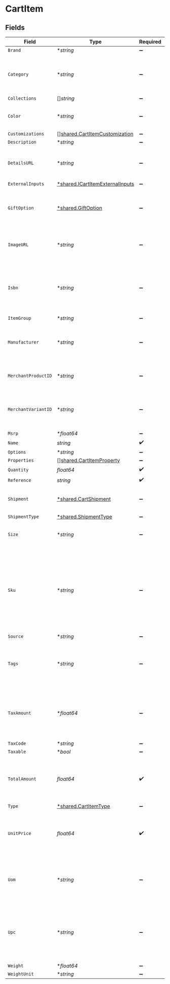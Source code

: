 # CartItem


## Fields

| Field                                                                                                                             | Type                                                                                                                              | Required                                                                                                                          | Description                                                                                                                       | Example                                                                                                                           |
| --------------------------------------------------------------------------------------------------------------------------------- | --------------------------------------------------------------------------------------------------------------------------------- | --------------------------------------------------------------------------------------------------------------------------------- | --------------------------------------------------------------------------------------------------------------------------------- | --------------------------------------------------------------------------------------------------------------------------------- |
| `Brand`                                                                                                                           | **string*                                                                                                                         | :heavy_minus_sign:                                                                                                                | N/A                                                                                                                               | Bolt                                                                                                                              |
| `Category`                                                                                                                        | **string*                                                                                                                         | :heavy_minus_sign:                                                                                                                | Used to define a product category associated with the item.                                                                       | bags                                                                                                                              |
| `Collections`                                                                                                                     | []*string*                                                                                                                        | :heavy_minus_sign:                                                                                                                | N/A                                                                                                                               |                                                                                                                                   |
| `Color`                                                                                                                           | **string*                                                                                                                         | :heavy_minus_sign:                                                                                                                | Used to define the color of the item.                                                                                             | Bolt Blue                                                                                                                         |
| `Customizations`                                                                                                                  | [][shared.CartItemCustomization](../../models/shared/cartitemcustomization.md)                                                    | :heavy_minus_sign:                                                                                                                | N/A                                                                                                                               |                                                                                                                                   |
| `Description`                                                                                                                     | **string*                                                                                                                         | :heavy_minus_sign:                                                                                                                | N/A                                                                                                                               | Large tote with Bolt logo.                                                                                                        |
| `DetailsURL`                                                                                                                      | **string*                                                                                                                         | :heavy_minus_sign:                                                                                                                | Used to provide a link to the item's product page.                                                                                | https://boltswagstore.com/products/123456                                                                                         |
| `ExternalInputs`                                                                                                                  | [*shared.ICartItemExternalInputs](../../models/shared/icartitemexternalinputs.md)                                                 | :heavy_minus_sign:                                                                                                                | N/A                                                                                                                               |                                                                                                                                   |
| `GiftOption`                                                                                                                      | [*shared.GiftOption](../../models/shared/giftoption.md)                                                                           | :heavy_minus_sign:                                                                                                                | Contains the gift option settings for wrapping and custom messages.                                                               |                                                                                                                                   |
| `ImageURL`                                                                                                                        | **string*                                                                                                                         | :heavy_minus_sign:                                                                                                                | Used to provide a link to the image associated with the item.                                                                     | https://boltswagstore.com/products/123456/images/1.png                                                                            |
| `Isbn`                                                                                                                            | **string*                                                                                                                         | :heavy_minus_sign:                                                                                                                | Used to define the International Standard Book Number associated with the book.                                                   | 9780091347314                                                                                                                     |
| `ItemGroup`                                                                                                                       | **string*                                                                                                                         | :heavy_minus_sign:                                                                                                                | N/A                                                                                                                               |                                                                                                                                   |
| `Manufacturer`                                                                                                                    | **string*                                                                                                                         | :heavy_minus_sign:                                                                                                                | Used to define the organization that manufactured the item.                                                                       | Bolt Textiles USA                                                                                                                 |
| `MerchantProductID`                                                                                                               | **string*                                                                                                                         | :heavy_minus_sign:                                                                                                                | The merchant's unique ID for the product.                                                                                         | 881                                                                                                                               |
| `MerchantVariantID`                                                                                                               | **string*                                                                                                                         | :heavy_minus_sign:                                                                                                                | A merchant's unique ID for a given product's specific variant.                                                                    | 888                                                                                                                               |
| `Msrp`                                                                                                                            | **float64*                                                                                                                        | :heavy_minus_sign:                                                                                                                | N/A                                                                                                                               |                                                                                                                                   |
| `Name`                                                                                                                            | *string*                                                                                                                          | :heavy_check_mark:                                                                                                                | N/A                                                                                                                               | Bolt Swag Bag                                                                                                                     |
| `Options`                                                                                                                         | **string*                                                                                                                         | :heavy_minus_sign:                                                                                                                | N/A                                                                                                                               | Special Edition                                                                                                                   |
| `Properties`                                                                                                                      | [][shared.CartItemProperty](../../models/shared/cartitemproperty.md)                                                              | :heavy_minus_sign:                                                                                                                | N/A                                                                                                                               |                                                                                                                                   |
| `Quantity`                                                                                                                        | *float64*                                                                                                                         | :heavy_check_mark:                                                                                                                | N/A                                                                                                                               | 1                                                                                                                                 |
| `Reference`                                                                                                                       | *string*                                                                                                                          | :heavy_check_mark:                                                                                                                | N/A                                                                                                                               | item_100                                                                                                                          |
| `Shipment`                                                                                                                        | [*shared.CartShipment](../../models/shared/cartshipment.md)                                                                       | :heavy_minus_sign:                                                                                                                | A cart that is being prepared for shipment                                                                                        |                                                                                                                                   |
| `ShipmentType`                                                                                                                    | [*shared.ShipmentType](../../models/shared/shipmenttype.md)                                                                       | :heavy_minus_sign:                                                                                                                | N/A                                                                                                                               |                                                                                                                                   |
| `Size`                                                                                                                            | **string*                                                                                                                         | :heavy_minus_sign:                                                                                                                | Used to define the size of the item.                                                                                              | Large                                                                                                                             |
| `Sku`                                                                                                                             | **string*                                                                                                                         | :heavy_minus_sign:                                                                                                                | Used to define the alpha-numberic Stock Keeping Unit associated with the item as it is mapped to your internal product catalogue. | BOLT-SKU_100                                                                                                                      |
| `Source`                                                                                                                          | **string*                                                                                                                         | :heavy_minus_sign:                                                                                                                | N/A                                                                                                                               |                                                                                                                                   |
| `Tags`                                                                                                                            | **string*                                                                                                                         | :heavy_minus_sign:                                                                                                                | Used to define a comma-separated list of tags associated with the item.                                                           | tote, blue, linen, eco-friendly                                                                                                   |
| `TaxAmount`                                                                                                                       | **float64*                                                                                                                        | :heavy_minus_sign:                                                                                                                | The tax amount for the item; this value should scale with the quantity of units selected.                                         | 0                                                                                                                                 |
| `TaxCode`                                                                                                                         | **string*                                                                                                                         | :heavy_minus_sign:                                                                                                                | N/A                                                                                                                               |                                                                                                                                   |
| `Taxable`                                                                                                                         | **bool*                                                                                                                           | :heavy_minus_sign:                                                                                                                | N/A                                                                                                                               |                                                                                                                                   |
| `TotalAmount`                                                                                                                     | *float64*                                                                                                                         | :heavy_check_mark:                                                                                                                | The total amount, in cents, of the item including its taxes if applicable.                                                        | 1000                                                                                                                              |
| `Type`                                                                                                                            | [*shared.CartItemType](../../models/shared/cartitemtype.md)                                                                       | :heavy_minus_sign:                                                                                                                | N/A                                                                                                                               |                                                                                                                                   |
| `UnitPrice`                                                                                                                       | *float64*                                                                                                                         | :heavy_check_mark:                                                                                                                | The price of one unit of the item; for example, the price of one pack of socks.                                                   | 1000                                                                                                                              |
| `Uom`                                                                                                                             | **string*                                                                                                                         | :heavy_minus_sign:                                                                                                                | Used to define the unit of measure used to describe the item.                                                                     | inches                                                                                                                            |
| `Upc`                                                                                                                             | **string*                                                                                                                         | :heavy_minus_sign:                                                                                                                | Used to define the 12-digit Universal Product Code (a barcode) associated with the item worldwide.                                | 825764603119                                                                                                                      |
| `Weight`                                                                                                                          | **float64*                                                                                                                        | :heavy_minus_sign:                                                                                                                | N/A                                                                                                                               | 10                                                                                                                                |
| `WeightUnit`                                                                                                                      | **string*                                                                                                                         | :heavy_minus_sign:                                                                                                                | N/A                                                                                                                               | pounds                                                                                                                            |